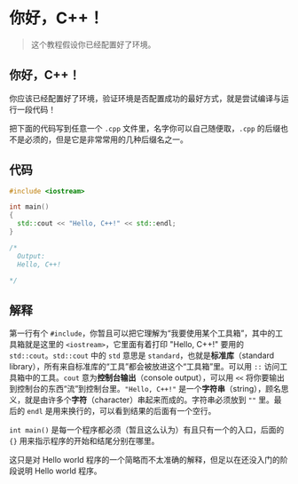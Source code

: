 # 你好，C++！

> 这个教程假设你已经配置好了环境。

## 你好，C++！

你应该已经配置好了环境，验证环境是否配置成功的最好方式，就是尝试编译与运行一段代码！

把下面的代码写到任意一个 `.cpp` 文件里，名字你可以自己随便取，`.cpp` 的后缀也不是必须的，但是它是非常常用的几种后缀名之一。

## 代码

```cpp
#include <iostream>

int main()
{
  std::cout << "Hello, C++!" << std::endl;
}

/*
  Output:
  Hello, C++!

*/
```

## 解释
第一行有个 `#include`，你暂且可以把它理解为“我要使用某个工具箱”，其中的工具箱就是这里的 `<iostream>`，它里面有着打印 "Hello, C++!" 要用的 `std::cout`。`std::cout` 中的 `std` 意思是 `standard`，也就是**标准库**（standard library），所有来自标准库的“工具”都会被放进这个“工具箱”里。可以用 `::` 访问工具箱中的工具。`cout` 意为**控制台输出**（console output），可以用 `<<` 将你要输出到控制台的东西“流”到控制台里。`"Hello, C++!"` 是一个**字符串**（string），顾名思义，就是由许多个**字符**（character）串起来而成的。字符串必须放到 `""` 里。最后的 `endl` 是用来换行的，可以看到结果的后面有一个空行。

`int main()` 是每一个程序都必须（暂且这么认为）有且只有一个的入口，后面的 `{}` 用来指示程序的开始和结尾分别在哪里。

这只是对 Hello world 程序的一个简略而不太准确的解释，但足以在还没入门的阶段说明 Hello world 程序。